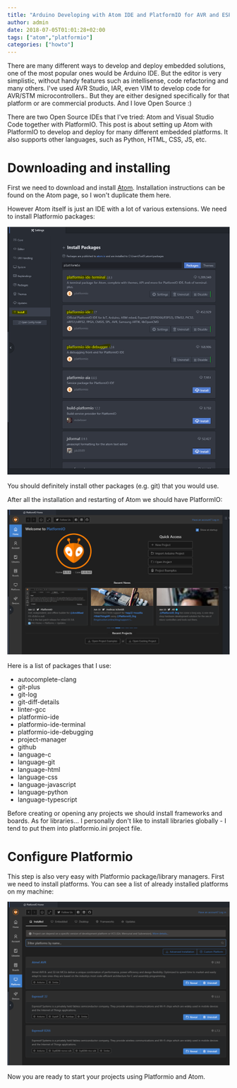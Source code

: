 ```yaml
---
title: "Arduino Developing with Atom IDE and PlatformIO for AVR and ESP chips"
author: admin
date: 2018-07-05T01:01:28+02:00
tags: ["atom","platformio"]
categories: ["howto"]
---
```


There are many different ways to develop and deploy embedded solutions, one of the most popular ones would be Arduino IDE. But the editor is very simplistic, without handy features such as intellisense, code refactoring and many others. I've used AVR Studio, IAR, even VIM to develop code for AVR/STM microcontrollers.. But they are either designed specifically for that platform or are commercial products. And I love Open Source :)

There are two Open Source IDEs that I've tried: Atom and Visual Studio Code together with PlatformIO. This post is about setting up Atom with PlatformIO to develop and deploy for many different embedded platforms. It also supports other languages, such as Python, HTML, CSS, JS, etc.

# Downloading and installing
First we need to download and install [Atom](https://atom.io/). Installation instructions can be found on the Atom page, so I won't duplicate them here.

However Atom itself is just an IDE with a lot of various extensions. We need to install Platformio packages:

![Platform IO Installation](atom-platformio-install.png)

You should definitely install other packages (e.g. git) that you would use.

After all the installation and restarting of Atom we should have PlatformIO:

![Platformio Home after installation](atom-platformio-home.png)

Here is a list of packages that I use:

- autocomplete-clang
- git-plus
- git-log
- git-diff-details
- linter-gcc
- platformio-ide
- platformio-ide-terminal
- platformio-ide-debugging
- project-manager
- github
- language-c
- language-git
- language-html
- language-css
- language-javascript
- language-python
- language-typescript

Before creating or opening any projects we should install frameworks and boards. As for libraries... I personally don't like to install libraries globally - I tend to put them into platformio.ini project file.

# Configure Platformio
This step is also very easy with Platformio package/library managers. First we need to install platforms. You can see a list of already installed platforms on my machine:

![Platformio installed Platforms](platformio-frameworks.png)

Now you are ready to start your projects using Platformio and Atom.


